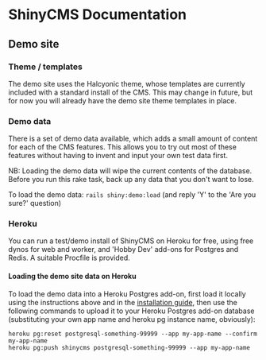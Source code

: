 # ShinyCMS Documentation

## Demo site

### Theme / templates

The demo site uses the Halcyonic theme, whose templates are currently included with a standard install of the CMS. This may change in future, but for now you will already have the demo site theme templates in place.

### Demo data

There is a set of demo data available, which adds a small amount of content for each of the CMS features. This allows you to try out most of these features without having to invent and input your own test data first.

NB: Loading the demo data will wipe the current contents of the database. Before you run this rake task, back up any data that you don't want to lose.

To load the demo data: `rails shiny:demo:load` (and reply 'Y' to the 'Are you sure?' question)

### Heroku

You can run a test/demo install of ShinyCMS on Heroku for free, using free dynos for web and worker, and 'Hobby Dev' add-ons for Postgres and Redis. A suitable Procfile is provided.

#### Loading the demo site data on Heroku

To load the demo data into a Heroku Postgres add-on, first load it locally using the instructions above and in the [installation guide](INSTALL.md), then use the following commands to upload it to your Heroku Postgres add-on database (substituting your own app name and heroku pg instance name, obviously):
```
heroku pg:reset postgresql-something-99999 --app my-app-name --confirm my-app-name
heroku pg:push shinycms postgresql-something-99999 --app my-app-name
```
